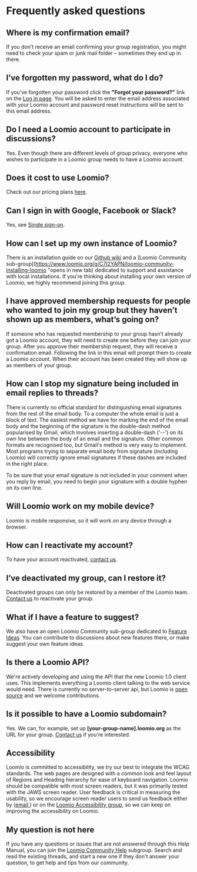 # Frequently asked questions

## Where is my confirmation email?

If you don’t receive an email confirming your group registration, you might need to check your spam or junk mail folder – sometimes they end up in there.

## I’ve forgotten my password, what do I do?

If you’ve forgotten your password click the **"Forgot your password?"** link on the [Log in page](https://www.loomio.org/users/sign_in "opens in new tab"). You will be asked to enter the email address associated with your Loomio account and password reset instructions will be sent to this email address.

## Do I need a Loomio account to participate in discussions?

Yes. Even though there are different levels of group privacy, everyone who wishes to participate in a Loomio group needs to have a Loomio account.

## Does it cost to use Loomio?

Check out our pricing plans [here](https://www.loomio.org/pricing "opens Pricing page in new tab").

## Can I sign in with Google, Facebook or Slack?

Yes, see [Single sign-on](getting_started.html#single-sign-on "moves down the page to single sign on").

## How can I set up my own instance of Loomio?

There is an installation guide on our [Github wiki](https://github.com/loomio/loomio/wiki "opens in new tab") and a [Loomio Community sub-group](https://www.loomio.org/g/C7I2YAPN/loomio-community-installing-loomio "opens in new tab) dedicated to support and assistance with local installations. If you're thinking about installing your own version of Loomio, we highly recommend joining this group.

## I have approved membership requests for people who wanted to join my group but they haven’t shown up as members, what’s going on?

If someone who has requested membership to your group hasn’t already got a Loomio account, they will need to create one before they can join your group. After you approve their membership request, they will receive a confirmation email. Following the link in this email will prompt them to create a Loomio account. When their account has been created they will show up as members of your group.

## How can I stop my signature being included in email replies to threads?

There is currently no official standard for distinguishing email signatures from the rest of the email body. To a computer the whole email is just a block of text. The easiest method we have for marking the end of the email body and the beginning of the signature is the double-dash method popularised by Gmail, which involves inserting a double-dash ('--') on its own line between the body of an email and the signature. Other common formats are recognised too, but Gmail's method is very easy to implement. Most programs trying to separate email body from signature (including Loomio) will correctly ignore email signatures if these dashes are included in the right place.

To be sure that your email signature is not included in your comment when you reply by email, you need to begin your signature with a double hyphen on its own line.

## Will Loomio work on my mobile device?

Loomio is mobile responsive, so it will work on any device through a browser.

## How can I reactivate my account?

To have your account reactivated, [contact us](https://loomio.org/contact "opens in new tab").

## I’ve deactivated my group, can I restore it?

Deactivated groups can only be restored by a member of the Loomio team. [Contact us](https://loomio.org/contact "opens in new tab") to reactivate your group.

## What if I have a feature to suggest?

We also have an open Loomio Community sub-group dedicated to [Feature Ideas](https://www.loomio.org/g/GN7EFQTK/loomio-community-feature-ideas "opens in new tab"). You can contribute to discussions about new features there, or make suggest your own feature ideas.

## Is there a Loomio API?

We're actively developing and using the API that the new Loomio 1.0 client uses. This implements everything a Loomio client talking to the web service would need. There is currently no server-to-server api, but Loomio is [open source](http://github.com/loomio/loomio "opens in new tab") and we welcome contributions.

## Is it possible to have a Loomio subdomain?

Yes. We can, for example, set up **[your-group-name].loomio.org** as the URL for your group. [Contact us](https://loomio.org/contact "opens in new tab") if you're interested.

## Accessibility

Loomio is committed to accessibility, we try our best to integrate the WCAG standards. The web pages are designed with a common look and feel layout of Regions and Heading hierarchy for ease of keyboard navigation.
Loomio should be compatible with most screen readers, but it was primarily tested with the JAWS screen reader. User feedback is critical in measuring the usability, so we encourage screen reader users to send us feedback either by ([email ](https://loomio.org/contact)) or on the [Loomio Accessibility group](https://www.loomio.org/g/3ouBZhAL/loomio-community-accessibility), so we can keep on improving the accessibility on Loomio.

## My question is not here

If you have any questions or issues that are not answered through this Help Manual, you can join the [Loomio Community Help](https://www.loomio.org/invitations/716ae5abb84f4a5ea75c "open in new tab to join the group") subgroup. Search and read the existing threads, and start a new one if they don't answer your question, to get help and tips from our community.
